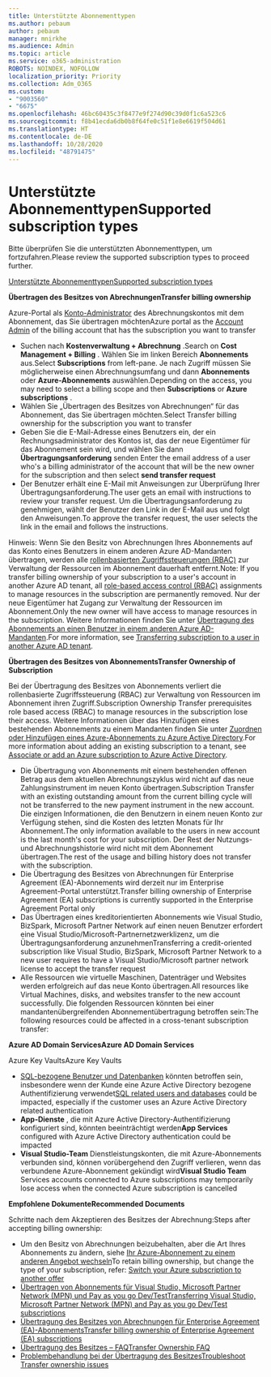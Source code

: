 ```yaml
---
title: Unterstützte Abonnementtypen
ms.author: pebaum
author: pebaum
manager: mnirkhe
ms.audience: Admin
ms.topic: article
ms.service: o365-administration
ROBOTS: NOINDEX, NOFOLLOW
localization_priority: Priority
ms.collection: Adm_O365
ms.custom:
- "9003560"
- "6675"
ms.openlocfilehash: 46bc60435c3f8477e9f274d90c39d0f1c6a523c6
ms.sourcegitcommit: f8b41ecda6db0b8f64fe0c51f1e8e6619f504d61
ms.translationtype: HT
ms.contentlocale: de-DE
ms.lasthandoff: 10/28/2020
ms.locfileid: "48791475"
---
```

# <a name="supported-subscription-types"></a><span data-ttu-id="fd2c5-102">Unterstützte Abonnementtypen</span><span class="sxs-lookup"><span data-stu-id="fd2c5-102">Supported subscription types</span></span>

<span data-ttu-id="fd2c5-103">Bitte überprüfen Sie die unterstützten Abonnementtypen, um fortzufahren.</span><span class="sxs-lookup"><span data-stu-id="fd2c5-103">Please review the supported subscription types to proceed further.</span></span>

[<span data-ttu-id="fd2c5-104">Unterstützte Abonnementtypen</span><span class="sxs-lookup"><span data-stu-id="fd2c5-104">Supported subscription types</span></span>](https://docs.microsoft.com/azure/billing/billing-subscription-transfer?WT.mc_id=Portal-Microsoft_Azure_Support#supported-subscription-types)

<span data-ttu-id="fd2c5-105">**Übertragen des Besitzes von Abrechnungen**</span><span class="sxs-lookup"><span data-stu-id="fd2c5-105">**Transfer billing ownership**</span></span>

<span data-ttu-id="fd2c5-106">Azure-Portal als [Konto-Administrator](https://ms.portal.azure.com/) des Abrechnungskontos mit dem Abonnement, das Sie übertragen möchten</span><span class="sxs-lookup"><span data-stu-id="fd2c5-106">Azure portal as the [Account Admin](https://ms.portal.azure.com/) of the billing account that has the subscription you want to transfer</span></span>

- <span data-ttu-id="fd2c5-107">Suchen nach **Kostenverwaltung + Abrechnung** .</span><span class="sxs-lookup"><span data-stu-id="fd2c5-107">Search on **Cost Management + Billing** .</span></span> <span data-ttu-id="fd2c5-108">Wählen Sie im linken Bereich **Abonnements** aus.</span><span class="sxs-lookup"><span data-stu-id="fd2c5-108">Select **Subscriptions** from left-pane.</span></span> <span data-ttu-id="fd2c5-109">Je nach Zugriff müssen Sie möglicherweise einen Abrechnungsumfang und dann **Abonnements** oder **Azure-Abonnements** auswählen.</span><span class="sxs-lookup"><span data-stu-id="fd2c5-109">Depending on the access, you may need to select a billing scope and then **Subscriptions** or **Azure subscriptions** .</span></span>
- <span data-ttu-id="fd2c5-110">Wählen Sie „Übertragen des Besitzes von Abrechnungen“ für das Abonnement, das Sie übertragen möchten.</span><span class="sxs-lookup"><span data-stu-id="fd2c5-110">Select Transfer billing ownership for the subscription you want to transfer</span></span>
- <span data-ttu-id="fd2c5-111">Geben Sie die E-Mail-Adresse eines Benutzers ein, der ein Rechnungsadministrator des Kontos ist, das der neue Eigentümer für das Abonnement sein wird, und wählen Sie dann **Übertragungsanforderung** senden </span><span class="sxs-lookup"><span data-stu-id="fd2c5-111">Enter the email address of a user who's a billing administrator of the account that will be the new owner for the subscription and then select **send transfer request**</span></span>
- <span data-ttu-id="fd2c5-112">Der Benutzer erhält eine E-Mail mit Anweisungen zur Überprüfung Ihrer Übertragungsanforderung.</span><span class="sxs-lookup"><span data-stu-id="fd2c5-112">The user gets an email with instructions to review your transfer request.</span></span> <span data-ttu-id="fd2c5-113">Um die Übertragungsanforderung zu genehmigen, wählt der Benutzer den Link in der E-Mail aus und folgt den Anweisungen.</span><span class="sxs-lookup"><span data-stu-id="fd2c5-113">To approve the transfer request, the user selects the link in the email and follows the instructions.</span></span>

<span data-ttu-id="fd2c5-114">Hinweis: Wenn Sie den Besitz von Abrechnungen Ihres Abonnements auf das Konto eines Benutzers in einem anderen Azure AD-Mandanten übertragen, werden alle [rollenbasierten Zugriffssteuerungen (RBAC)](https://docs.microsoft.com/azure/role-based-access-control/overview?WT.mc_id=Portal-Microsoft_Azure_Support) zur Verwaltung der Ressourcen im Abonnement dauerhaft entfernt.</span><span class="sxs-lookup"><span data-stu-id="fd2c5-114">Note: If you transfer billing ownership of your subscription to a user's account in another Azure AD tenant, all [role-based access control (RBAC)](https://docs.microsoft.com/azure/role-based-access-control/overview?WT.mc_id=Portal-Microsoft_Azure_Support) assignments to manage resources in the subscription are permanently removed.</span></span> <span data-ttu-id="fd2c5-115">Nur der neue Eigentümer hat Zugang zur Verwaltung der Ressourcen im Abonnement.</span><span class="sxs-lookup"><span data-stu-id="fd2c5-115">Only the new owner will have access to manage resources in the subscription.</span></span> <span data-ttu-id="fd2c5-116">Weitere Informationen finden Sie unter [Übertragung des Abonnements an einen Benutzer in einem anderen Azure AD-Mandanten](https://docs.microsoft.com/azure/active-directory/managed-identities-azure-resources/known-issues?WT.mc_id=Portal-Microsoft_Azure_Support).</span><span class="sxs-lookup"><span data-stu-id="fd2c5-116">For more information, see [Transferring subscription to a user in another Azure AD tenant](https://docs.microsoft.com/azure/active-directory/managed-identities-azure-resources/known-issues?WT.mc_id=Portal-Microsoft_Azure_Support).</span></span>

<span data-ttu-id="fd2c5-117">**Übertragen des Besitzes von Abonnements**</span><span class="sxs-lookup"><span data-stu-id="fd2c5-117">**Transfer Ownership of Subscription**</span></span>

<span data-ttu-id="fd2c5-118">Bei der Übertragung des Besitzes von Abonnements verliert die rollenbasierte Zugriffssteuerung (RBAC) zur Verwaltung von Ressourcen im Abonnement ihren Zugriff.</span><span class="sxs-lookup"><span data-stu-id="fd2c5-118">Subscription Ownership Transfer prerequisites role based access (RBAC) to manage resources in the subscription lose their access.</span></span> <span data-ttu-id="fd2c5-119">Weitere Informationen über das Hinzufügen eines bestehenden Abonnements zu einem Mandanten finden Sie unter [Zuordnen oder Hinzufügen eines Azure-Abonnements zu Azure Active Directory](https://docs.microsoft.com/azure/active-directory/fundamentals/active-directory-how-subscriptions-associated-directory?WT.mc_id=Portal-Microsoft_Azure_Support).</span><span class="sxs-lookup"><span data-stu-id="fd2c5-119">For more information about adding an existing subscription to a tenant, see [Associate or add an Azure subscription to Azure Active Directory](https://docs.microsoft.com/azure/active-directory/fundamentals/active-directory-how-subscriptions-associated-directory?WT.mc_id=Portal-Microsoft_Azure_Support).</span></span>

- <span data-ttu-id="fd2c5-120">Die Übertragung von Abonnements mit einem bestehenden offenen Betrag aus dem aktuellen Abrechnungszyklus wird nicht auf das neue Zahlungsinstrument im neuen Konto übertragen.</span><span class="sxs-lookup"><span data-stu-id="fd2c5-120">Subscription Transfer with an existing outstanding amount from the current billing cycle will not be transferred to the new payment instrument in the new account.</span></span> <span data-ttu-id="fd2c5-121">Die einzigen Informationen, die den Benutzern in einem neuen Konto zur Verfügung stehen, sind die Kosten des letzten Monats für Ihr Abonnement.</span><span class="sxs-lookup"><span data-stu-id="fd2c5-121">The only information available to the users in new account is the last month's cost for your subscription.</span></span> <span data-ttu-id="fd2c5-122">Der Rest der Nutzungs- und Abrechnungshistorie wird nicht mit dem Abonnement übertragen.</span><span class="sxs-lookup"><span data-stu-id="fd2c5-122">The rest of the usage and billing history does not transfer with the subscription.</span></span>
- <span data-ttu-id="fd2c5-123">Die Übertragung des Besitzes von Abrechnungen für Enterprise Agreement (EA)-Abonnements wird derzeit nur im Enterprise Agreement-Portal unterstützt.</span><span class="sxs-lookup"><span data-stu-id="fd2c5-123">Transfer billing ownership of Enterprise Agreement (EA) subscriptions is currently supported in the Enterprise Agreement Portal only</span></span>
- <span data-ttu-id="fd2c5-124">Das Übertragen eines kreditorientierten Abonnements wie Visual Studio, BizSpark, Microsoft Partner Network auf einen neuen Benutzer erfordert eine Visual Studio/Microsoft-Partnernetzwerklizenz, um die Übertragungsanforderung anzunehmen</span><span class="sxs-lookup"><span data-stu-id="fd2c5-124">Transferring a credit-oriented subscription like Visual Studio, BizSpark, Microsoft Partner Network to a new user requires to have a Visual Studio/Microsoft partner network license to accept the transfer request</span></span>
- <span data-ttu-id="fd2c5-125">Alle Ressourcen wie virtuelle Maschinen, Datenträger und Websites werden erfolgreich auf das neue Konto übertragen.</span><span class="sxs-lookup"><span data-stu-id="fd2c5-125">All resources like Virtual Machines, disks, and websites transfer to the new account successfully.</span></span> <span data-ttu-id="fd2c5-126">Die folgenden Ressourcen könnten bei einer mandantenübergreifenden Abonnementübertragung betroffen sein:</span><span class="sxs-lookup"><span data-stu-id="fd2c5-126">The following resources could be affected in a cross-tenant subscription transfer:</span></span>

<span data-ttu-id="fd2c5-127">**Azure AD Domain Services**</span><span class="sxs-lookup"><span data-stu-id="fd2c5-127">**Azure AD Domain Services**</span></span>

<span data-ttu-id="fd2c5-128">Azure Key Vaults</span><span class="sxs-lookup"><span data-stu-id="fd2c5-128">Azure Key Vaults</span></span>

- <span data-ttu-id="fd2c5-129">[SQL-bezogene Benutzer und Datenbanken](https://docs.microsoft.com/azure/sql-database/sql-database-aad-authentication-configure?WT.mc_id=Portal-Microsoft_Azure_Support) könnten betroffen sein, insbesondere wenn der Kunde eine Azure Active Directory bezogene Authentifizierung verwendet</span><span class="sxs-lookup"><span data-stu-id="fd2c5-129">[SQL related users and databases](https://docs.microsoft.com/azure/sql-database/sql-database-aad-authentication-configure?WT.mc_id=Portal-Microsoft_Azure_Support) could be impacted, especially if the customer uses an Azure Active Directory related authentication</span></span>
- <span data-ttu-id="fd2c5-130">**App-Dienste** , die mit Azure Active Directory-Authentifizierung konfiguriert sind, könnten beeinträchtigt werden</span><span class="sxs-lookup"><span data-stu-id="fd2c5-130">**App Services** configured with Azure Active Directory authentication could be impacted</span></span>
- <span data-ttu-id="fd2c5-131">**Visual Studio-Team** Dienstleistungskonten, die mit Azure-Abonnements verbunden sind, können vorübergehend den Zugriff verlieren, wenn das verbundene Azure-Abonnement gekündigt wird</span><span class="sxs-lookup"><span data-stu-id="fd2c5-131">**Visual Studio Team** Services accounts connected to Azure subscriptions may temporarily lose access when the connected Azure subscription is cancelled</span></span>

<span data-ttu-id="fd2c5-132">**Empfohlene Dokumente**</span><span class="sxs-lookup"><span data-stu-id="fd2c5-132">**Recommended Documents**</span></span>

<span data-ttu-id="fd2c5-133">Schritte nach dem Akzeptieren des Besitzes der Abrechnung:</span><span class="sxs-lookup"><span data-stu-id="fd2c5-133">Steps after accepting billing ownership:</span></span>

- <span data-ttu-id="fd2c5-134">Um den Besitz von Abrechnungen beizubehalten, aber die Art Ihres Abonnements zu ändern, siehe [Ihr Azure-Abonnement zu einem anderen Angebot wechseln](https://docs.microsoft.com/azure/billing/billing-how-to-switch-azure-offer?WT.mc_id=Portal-Microsoft_Azure_Support)</span><span class="sxs-lookup"><span data-stu-id="fd2c5-134">To retain billing ownership, but change the type of your subscription, refer: [Switch your Azure subscription to another offer](https://docs.microsoft.com/azure/billing/billing-how-to-switch-azure-offer?WT.mc_id=Portal-Microsoft_Azure_Support)</span></span>
- [<span data-ttu-id="fd2c5-135">Übertragen von Abonnements für Visual Studio, Microsoft Partner Network (MPN) und Pay as you go Dev/Test</span><span class="sxs-lookup"><span data-stu-id="fd2c5-135">Transferring Visual Studio, Microsoft Partner Network (MPN) and Pay as you go Dev/Test subscriptions</span></span>](https://docs.microsoft.com/azure/billing/billing-subscription-transfer?WT.mc_id=Portal-Microsoft_Azure_Support#transferring-visual-studio-microsoft-partner-network-mpn-and-pay-as-you-go-devtest-subscriptions)
- [<span data-ttu-id="fd2c5-136">Übertragung des Besitzes von Abrechnungen für Enterprise Agreement (EA)-Abonnements</span><span class="sxs-lookup"><span data-stu-id="fd2c5-136">Transfer billing ownership of Enterprise Agreement (EA) subscriptions</span></span>](https://docs.microsoft.com/azure/billing/billing-subscription-transfer?WT.mc_id=Portal-Microsoft_Azure_Support#transfer-billing-ownership-of-enterprise-agreement-ea-subscriptions)
- [<span data-ttu-id="fd2c5-137">Übertragung des Besitzes – FAQ</span><span class="sxs-lookup"><span data-stu-id="fd2c5-137">Transfer Ownership FAQ</span></span>](https://docs.microsoft.com/azure/billing/billing-subscription-transfer?WT.mc_id=Portal-Microsoft_Azure_Support#frequently-asked-questions-faq-for-senders)
- [<span data-ttu-id="fd2c5-138">Problembehandlung bei der Übertragung des Besitzes</span><span class="sxs-lookup"><span data-stu-id="fd2c5-138">Troubleshoot Transfer ownership issues</span></span>](https://docs.microsoft.com/azure/billing/billing-subscription-transfer?WT.mc_id=Portal-Microsoft_Azure_Support#troubleshooting)
